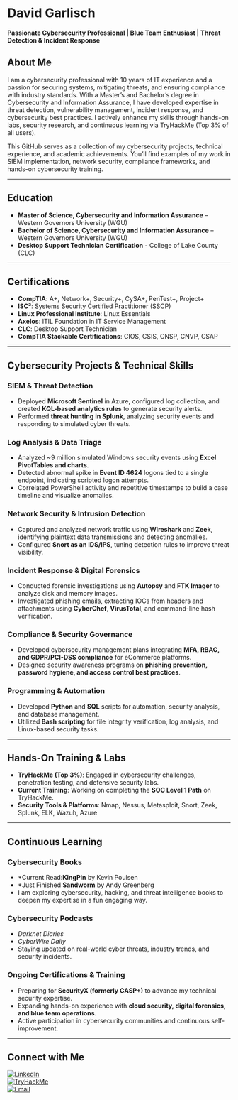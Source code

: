 # **David Garlisch**  
**Passionate Cybersecurity Professional | Blue Team Enthusiast | Threat Detection & Incident Response** 

## **About Me**  
I am a cybersecurity professional with 10 years of IT experience and a passion for securing systems, mitigating threats, and ensuring compliance with industry standards. With a Master’s and Bachelor’s degree in Cybersecurity and Information Assurance, I have developed expertise in threat detection, vulnerability management, incident response, and cybersecurity best practices. I actively enhance my skills through hands-on labs, security research, and continuous learning via TryHackMe (Top 3% of all users).  

This GitHub serves as a collection of my cybersecurity projects, technical experience, and academic achievements. You’ll find examples of my work in SIEM implementation, network security, compliance frameworks, and hands-on cybersecurity training.  

---

## **Education**  
- **Master of Science, Cybersecurity and Information Assurance** – Western Governors University (WGU)  
- **Bachelor of Science, Cybersecurity and Information Assurance** – Western Governors University (WGU)
- **Desktop Support Technician Certification** - College of Lake County (CLC)  

---

## **Certifications**  
- **CompTIA**: A+, Network+, Security+, CySA+, PenTest+, Project+  
- **ISC²**: Systems Security Certified Practitioner (SSCP)  
- **Linux Professional Institute**: Linux Essentials  
- **Axelos**: ITIL Foundation in IT Service Management
- **CLC**: Desktop Support Technician  
- **CompTIA Stackable Certifications**: CIOS, CSIS, CNSP, CNVP, CSAP  

---

## **Cybersecurity Projects & Technical Skills**  

### **SIEM & Threat Detection**  
- Deployed **Microsoft Sentinel** in Azure, configured log collection, and created **KQL-based analytics rules** to generate security alerts.  
- Performed **threat hunting in Splunk**, analyzing security events and responding to simulated cyber threats.  

### **Log Analysis & Data Triage**  
- Analyzed ~9 million simulated Windows security events using **Excel PivotTables and charts**.  
- Detected abnormal spike in **Event ID 4624** logons tied to a single endpoint, indicating scripted logon attempts.  
- Correlated PowerShell activity and repetitive timestamps to build a case timeline and visualize anomalies.  

### **Network Security & Intrusion Detection**  
- Captured and analyzed network traffic using **Wireshark** and **Zeek**, identifying plaintext data transmissions and detecting anomalies.  
- Configured **Snort as an IDS/IPS**, tuning detection rules to improve threat visibility.  

### **Incident Response & Digital Forensics**  
- Conducted forensic investigations using **Autopsy** and **FTK Imager** to analyze disk and memory images.  
- Investigated phishing emails, extracting IOCs from headers and attachments using **CyberChef**, **VirusTotal**, and command-line hash verification.  

### **Compliance & Security Governance**  
- Developed cybersecurity management plans integrating **MFA, RBAC, and GDPR/PCI-DSS compliance** for eCommerce platforms.  
- Designed security awareness programs on **phishing prevention, password hygiene, and access control best practices**.  

### **Programming & Automation**  
- Developed **Python** and **SQL** scripts for automation, security analysis, and database management.  
- Utilized **Bash scripting** for file integrity verification, log analysis, and Linux-based security tasks.  
 
---

## **Hands-On Training & Labs**  
- **TryHackMe (Top 3%)**: Engaged in cybersecurity challenges, penetration testing, and defensive security labs.  
- **Current Training**: Working on completing the **SOC Level 1 Path** on TryHackMe.  
- **Security Tools & Platforms**: Nmap, Nessus, Metasploit, Snort, Zeek, Splunk, ELK, Wazuh, Azure

---

## **Continuous Learning**  

### **Cybersecurity Books**  
- *Current Read:**KingPin** by Kevin Poulsen
- *Just Finished **Sandworm** by Andy Greenberg  
- I am exploring cybersecurity, hacking, and threat intelligence books to deepen my expertise in a fun engaging way.  

### **Cybersecurity Podcasts**  
- *Darknet Diaries*  
- *CyberWire Daily*    
- Staying updated on real-world cyber threats, industry trends, and security incidents.  

### **Ongoing Certifications & Training**  
- Preparing for **SecurityX (formerly CASP+)** to advance my technical security expertise.  
- Expanding hands-on experience with **cloud security, digital forensics, and blue team operations**.  
- Active participation in cybersecurity communities and continuous self-improvement.  

---

## **Connect with Me**  

[![LinkedIn](https://img.shields.io/badge/LinkedIn-Connect-blue?style=for-the-badge&logo=linkedin)](https://www.linkedin.com/in/david-garlisch/)  
[![TryHackMe](https://img.shields.io/badge/TryHackMe-Visit-green?style=for-the-badge&logo=tryhackme)](https://tryhackme.com/p/Davidgar0691)  
[![Email](https://img.shields.io/badge/Gmail-Email%20Me-red?style=for-the-badge&logo=gmail&logoColor=white)](mailto:davidgar0691@gmail.com)  
